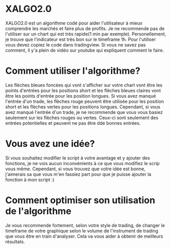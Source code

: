 # XALGO2.0
XALGO2.0 est un algorithme codé pour aider l'utilisateur à mieux comprendre les marchés et faire plus de profits. Je ne recommende pas de l'utiliser sur un chart qui est très rapide(1 min par exemple).  Personellement, je trouve que l'indicateur est très bon sur le timeframe 1h. Pour l'utiliser vous devez copiez le code dans tradingview. Si vous ne savez pas comment, il y'a plein de vidéo sur youtube qui expliquent comment le faire.
# Comment utiliser l'algorithme?
Les flèches bleues foncées qui vont s'afficher sur votre chart vont être les points d'entrées pour les positions short et les flèches bleues claires
vont être les points d'entrée pour les position longues. Si vous avez manqué l'entrée d'un trade, les flèches rouge peuvent être utilisée pour les
position short et les flèches vertes pour les positions longues. Cependant, si vous avez manqué l'entrée d'un trade, je ne recommende que vous vous basiez 
seulement sur les flèches rouges ou vertes. Ceux-ci sont seulement des entrées potentielles et peuvent ne pas être dde bonnes entrées.
# Vous avez une idée?
Si vous souhaitez modifier le script à votre avantage et y ajouter des fonctions, je ne vois aucun inconvénients à ce que vous modifiez le scrip vous même.
Cependant, si vous trouvez que votre idée est bonne, j'aimerais sa que vous m'en fassiez part pour que je puisse ajouter la fonction à mon script :)
# Comment optimiser son utilisation de l'algorithme
Je vous recommende fortement, selon votre style de trading, de changer le timeframe de votre graphique selon le volume de l'instrument de trading
que vous être en train d'analyser. Cela va vous aider à obtenir de meilleurs résultats.
